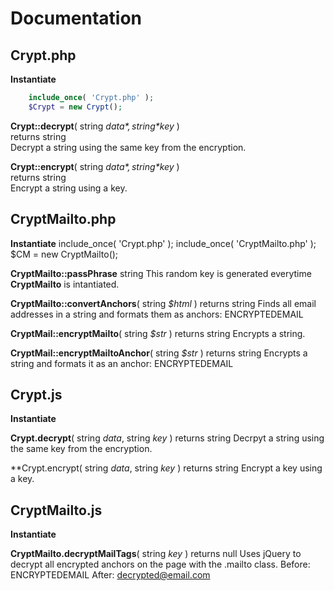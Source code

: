 Documentation
=============


Crypt.php
---------

**Instantiate**
```php
	include_once( 'Crypt.php' );
	$Crypt = new Crypt();
```

**Crypt::decrypt**( string *$data*, string *$key* )  
returns string  
Decrypt a string using the same key from the encryption.  

**Crypt::encrypt**( string *$data*, string *$key* )  
returns string  
Encrypt a string using a key.  


CryptMailto.php
---------------

**Instantiate**
	include_once( 'Crypt.php' );
	include_once( 'CryptMailto.php' );
	$CM = new CryptMailto();

**CryptMailto::passPhrase** string
This random key is generated everytime **CryptMailto** is intantiated.

**CryptMailto::convertAnchors**( string *$html* )
returns string
Finds all email addresses in a string and formats them as anchors:
	<a class="mailto">ENCRYPTEDEMAIL</a>

**CryptMail::encryptMailto**( string *$str* )
returns string
Encrypts a string.

**CryptMail::encryptMailtoAnchor**( string *$str* )
returns string
Encrypts a string and formats it as an anchor:
	<a class="mailto">ENCRYPTEDEMAIL</a>


Crypt.js
--------

**Instantiate**
	<script src="Crypt.js"></script>
	<script>
	var CryptObj = new Crypt();
	</script>

**Crypt.decrypt**( string *data*, string *key* )
returns string
Decrpyt a string using the same key from the encryption.

**Crypt.encrypt( string *data*, string *key* )
returns string
Encrypt a key using a key.


CryptMailto.js
--------------
**Instantiate**
	<script src="Crypt.js"></script>
	<script src="CryptMailto.js"></script>
	<script>
	var CM = new CryptMailto();
	</script>

**CryptMailto.decryptMailTags**( string *key* )
returns null
Uses jQuery to decrypt all encrypted anchors on the page with the .mailto class.
Before:
	<a class="mailto">ENCRYPTEDEMAIL</a>
After:
	<a href="mailto:decrypted@email.com" class="mailto">decrypted@email.com</a>
